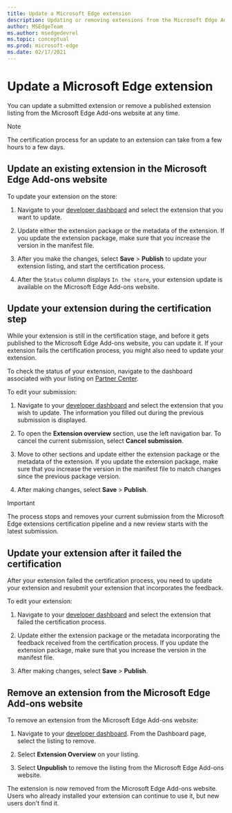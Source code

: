 ```yaml
---
title: Update a Microsoft Edge extension
description: Updating or removing extensions from the Microsoft Edge Add-ons website.
author: MSEdgeTeam
ms.author: msedgedevrel
ms.topic: conceptual
ms.prod: microsoft-edge
ms.date: 02/17/2021
---
```

# Update a Microsoft Edge extension

You can update a submitted extension or remove a published extension listing from the Microsoft Edge Add-ons website at any time.

> [!NOTE]
> The certification process for an update to an extension can take from a few hours to a few days.


<!-- ====================================================================== -->
## Update an existing extension in the Microsoft Edge Add-ons website

To update your extension on the store:

1.  Navigate to your [developer dashboard](https://partner.microsoft.com/dashboard/microsoftedge/public/login?ref=dd) and select the extension that you want to update.

1.  Update either the extension package or the metadata of the extension.  If you update the extension package, make sure that you increase the version in the manifest file.

1.  After you make the changes, select **Save** > **Publish** to update your extension listing, and start the certification process.

1.  After the `Status` column displays `In the store`, your extension update is available on the Microsoft Edge Add-ons website.

<!-- todo: uncomment after the API is available for use.
After your extension has been initially created, you will be able to update it programmatically by [Using the Microsoft Edge Add-ons API (in private preview)](api/using-addons-api.md).
-->


<!-- ====================================================================== -->
## Update your extension during the certification step

While your extension is still in the certification stage, and before it gets published to the Microsoft Edge Add-ons website, you can update it. If your extension fails the certification process, you might also need to update your extension.

To check the status of your extension, navigate to the dashboard associated with your listing on [Partner Center](https://partner.microsoft.com/dashboard/microsoftedge/public/login?ref=dd).

To edit your submission:

1.  Navigate to your [developer dashboard](https://partner.microsoft.com/dashboard/microsoftedge/public/login?ref=dd) and select the extension that you wish to update.  The information you filled out during the previous submission is displayed.

1.  To open the **Extension overview** section, use the left navigation bar.  To cancel the current submission, select **Cancel submission**.

1.  Move to other sections and update either the extension package or the metadata of the extension.  If you update the extension package, make sure that you increase the version in the manifest file to match changes since the previous package version.

1.  After making changes, select **Save** > **Publish**.

> [!IMPORTANT]
> The process stops and removes your current submission from the Microsoft Edge extensions certification pipeline and a new review starts with the latest submission.


<!-- ====================================================================== -->
## Update your extension after it failed the certification

After your extension failed the certification process, you need to update your extension and resubmit your extension that incorporates the feedback.

To edit your extension:

1.  Navigate to your [developer dashboard](https://partner.microsoft.com/dashboard/microsoftedge/public/login?ref=dd) and select the extension that failed the certification process.

1.  Update either the extension package or the metadata incorporating the feedback received from the certification process.  If you update the extension package, make sure that you increase the version in the manifest file.

1.  After making changes, select **Save** > **Publish**.


<!-- ====================================================================== -->
## Remove an extension from the Microsoft Edge Add-ons website

To remove an extension from the Microsoft Edge Add-ons website:

1.  Navigate to your [developer dashboard](https://partner.microsoft.com/dashboard/microsoftedge/public/login?ref=dd).  From the Dashboard page, select the listing to remove.

1.  Select **Extension Overview** on your listing.

1.  Select **Unpublish** to remove the listing from the Microsoft Edge Add-ons website.

The extension is now removed from the Microsoft Edge Add-ons website.  Users who already installed your extension can continue to use it, but new users don't find it.

